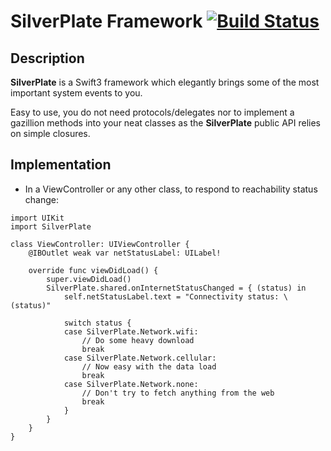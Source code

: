 # SilverPlate Framework [![Build Status](https://travis-ci.org/SilverPlate-Framework/silverplate-ios.svg?branch=master)](https://travis-ci.org/SilverPlate-Framework/silverplate-ios)

## Description
__SilverPlate__ is a Swift3 framework which elegantly brings some of the most important system events to you.

Easy to use, you do not need protocols/delegates nor to implement a gazillion methods into your neat classes as the __SilverPlate__ public API relies on simple closures.

## Implementation
- In a ViewController or any other class, to respond to reachability status change:

```Swift3
import UIKit
import SilverPlate

class ViewController: UIViewController {
    @IBOutlet weak var netStatusLabel: UILabel!

    override func viewDidLoad() {
        super.viewDidLoad()
        SilverPlate.shared.onInternetStatusChanged = { (status) in
            self.netStatusLabel.text = "Connectivity status: \(status)"

            switch status {
            case SilverPlate.Network.wifi:
                // Do some heavy download
                break
            case SilverPlate.Network.cellular:
                // Now easy with the data load
                break
            case SilverPlate.Network.none:
                // Don't try to fetch anything from the web
                break
            }
        }
    }
}
```
